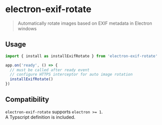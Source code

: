 # electron-exif-rotate

> Automatically rotate images based on EXIF metadata in Electron windows


## Usage

```js
import { install as installExifRotate } from 'electron-exif-rotate'

app.on('ready', () => {
  // must be called after ready event
  // configure HTTPS interceptor for auto image rotation
  installExifRotate()
})
```


## Compatibility

`electron-exif-rotate` supports `electron >= 1`.  
A Typscript definition is included.
